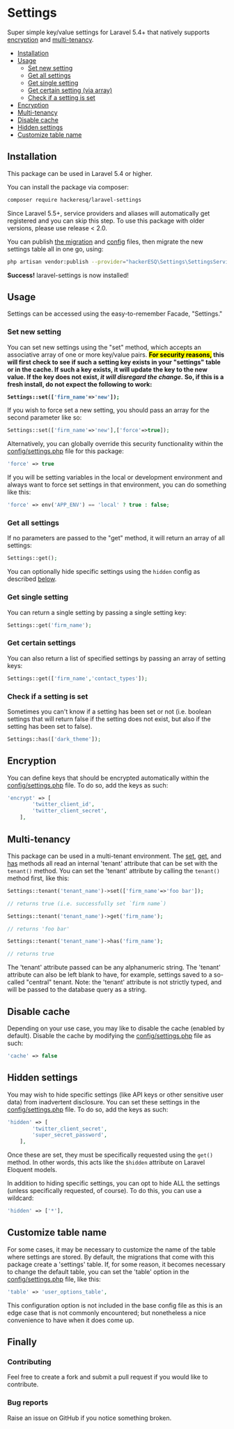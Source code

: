 # Settings
Super simple key/value settings for Laravel 5.4+ that natively supports [encryption](#encryption) and [multi-tenancy](#multi-tenancy).

* [Installation](#installation)
* [Usage](#usage)
  * [Set new setting](#set-new-setting)
  * [Get all settings](#get-all-settings)
  * [Get single setting](#get-single-setting)
  * [Get certain setting (via array)](#get-certain-settings)
  * [Check if a setting is set](#check-if-a-setting-is-set)
* [Encryption](#encryption)
* [Multi-tenancy](#multi-tenancy)
* [Disable cache](#disable-cache)
* [Hidden settings](#hidden-settings)
* [Customize table name](#customize-table-name)
  
  
## Installation
This package can be used in Laravel 5.4 or higher.

You can install the package via composer:

``` bash
composer require hackeresq/laravel-settings
```

Since Laravel 5.5+, service providers and aliases will automatically get registered and you can skip this step. To use this package with older versions, please use release < 2.0.

You can publish [the migration](https://github.com/hackerESQ/settings/blob/master/database/migrations/create_settings_table.php) and [config](https://github.com/hackerESQ/settings/blob/master/config/settings.php) files, then migrate the new settings table all in one go, using:

```bash
php artisan vendor:publish --provider="hackerESQ\Settings\SettingsServiceProvider" --tag=migrations && php artisan vendor:publish --provider="hackerESQ\Settings\SettingsServiceProvider" --tag=config && php artisan migrate
```

<b>Success!</b> laravel-settings is now installed!

## Usage

Settings can be accessed using the easy-to-remember Facade, "Settings."

### Set new setting
You can set new settings using the "set" method, which accepts an associative array of one or more key/value pairs. <b><mark>For security reasons,</mark> this will first check to see if such a setting key exists in your "settings" table or in the cache. If such a key exists, it will update the key to the new value. If the key does not exist, <i>it will disregard the change.</i> So, if this is a fresh install, do not expect the following to work:

```php
Settings::set(['firm_name'=>'new']);
```

</b> If you wish to force set a new setting, you should pass an array for the second parameter like so:

```php
Settings::set(['firm_name'=>'new'],['force'=>true]);
```

Alternatively, you can globally override this security functionality within the [config/settings.php](https://github.com/hackerESQ/settings/blob/master/config/settings.php) file for this package:

```php
'force' => true
```

If you will be setting variables in the local or development environment and always want to force set settings in that environment, you can do something like this:

```php
'force' => env('APP_ENV') == 'local' ? true : false;
```

### Get all settings
If no parameters are passed to the "get" method, it will return an array of all settings:

```php
Settings::get();
```

You can optionally hide specific settings using the `hidden` config as described [below](#hidden-settings). 

### Get single setting
You can return a single setting by passing a single setting key:

```php
Settings::get('firm_name');
```

### Get certain settings
You can also return a list of specified settings by passing an array of setting keys:

```php
Settings::get(['firm_name','contact_types']);
```

### Check if a setting is set
Sometimes you can't know if a setting has been set or not (i.e. boolean settings that will return false if the setting does not exist, but also if the setting has been set to false).

```php
Settings::has(['dark_theme']);
```

## Encryption

You can define keys that should be encrypted automatically within the [config/settings.php](https://github.com/hackerESQ/settings/blob/master/config/settings.php) file. To do so, add the keys as such:

```php
'encrypt' => [
        'twitter_client_id',
        'twitter_client_secret',
    ],
```

## Multi-tenancy
This package can be used in a multi-tenant environment. The [set](#set-new-setting), [get](#get-all-settings), and [has](#check-if-a-setting-is-set) methods all read an internal 'tenant' attribute that can be set with the `tenant()` method. You can set the 'tenant' attribute by calling the `tenant()` method first, like this:

```php
Settings::tenant('tenant_name')->set(['firm_name'=>'foo bar']);

// returns true (i.e. successfully set `firm name`)

```

```php
Settings::tenant('tenant_name')->get('firm_name');

// returns 'foo bar'

```

```php
Settings::tenant('tenant_name')->has('firm_name');

// returns true

```

The 'tenant' attribute passed can be any alphanumeric string. The 'tenant' attribute can also be left blank to have, for example, settings saved to a so-called "central" tenant. Note: the 'tenant' attribute is not strictly typed, and will be passed to the database query as a string. 

## Disable cache
Depending on your use case, you may like to disable the cache (enabled by default). Disable the cache by modifying the [config/settings.php](https://github.com/hackerESQ/settings/blob/master/config/settings.php) file as such:

```php
'cache' => false
```

## Hidden settings

You may wish to hide specific settings (like API keys or other sensitive user data) from inadvertent disclosure. You can set these settings in the [config/settings.php](https://github.com/hackerESQ/settings/blob/master/config/settings.php) file. To do so, add the keys as such:

```php
'hidden' => [
        'twitter_client_secret',
        'super_secret_password',
    ],
```

Once these are set, they must be specifically requested using the `get()` method. In other words, this acts like the `$hidden` attribute on Laravel Eloquent models.

In addition to hiding specific settings, you can opt to hide ALL the settings (unless specifically requested, of course). To do this, you can use a wildcard:

```php
'hidden' => ['*'],
```

## Customize table name

For some cases, it may be necessary to customize the name of the table where settings are stored. By default, the migrations that come with this package create a 'settings' table. If, for some reason, it becomes necessary to change the default table, you can set the 'table' option in the [config/settings.php](https://github.com/hackerESQ/settings/blob/master/config/settings.php) file, like this:

```php
'table' => 'user_options_table',
```

This configuration option is not included in the base config file as this is an edge case that is not commonly encountered; but nonetheless a nice convenience to have when it does come up.

## Finally

### Contributing
Feel free to create a fork and submit a pull request if you would like to contribute.

### Bug reports
Raise an issue on GitHub if you notice something broken.

